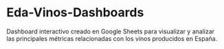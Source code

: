 # Eda-Vinos-Dashboards
Dashboard interactivo creado en Google Sheets para visualizar y analizar las principales métricas relacionadas con los vinos producidos en España.
